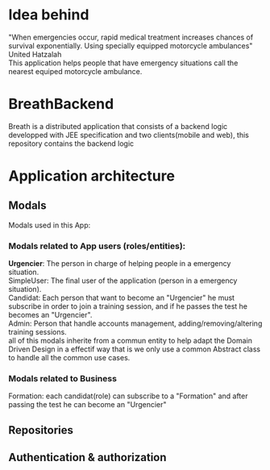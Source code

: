 # Idea behind
"When emergencies occur, rapid medical treatment increases chances of survival exponentially. Using specially equipped motorcycle ambulances" United Hatzalah <br/>
This application helps people that have emergency situations call the nearest equiped motorcycle ambulance.
# BreathBackend
Breath is a distributed application that consists of a backend logic developped with JEE specification and two clients(mobile and web), this repository contains the backend logic
# Application architecture
## Modals
Modals used in this App:
### Modals related to App users (roles/entities):
<strong>Urgencier</strong>: The person in charge of helping people in a emergency situation. <br/>
SimpleUser: The final user of the application (person in a emergency situation). <br/>
Candidat: Each person that want to become an "Urgencier" he must subscribe in order to join a training session, and if he passes the test he becomes an "Urgencier". <br/>
Admin: Person that handle accounts management, adding/removing/altering training sessions.<br/>
all of this modals inherite from a commun entity to help adapt the Domain Driven Design in a effectif way that is we only use a common Abstract class to handle all the common use cases.
### Modals related to Business
Formation: each candidat(role) can subscribe to a "Formation" and after passing the test he can become an "Urgencier"
## Repositories
## Authentication & authorization
